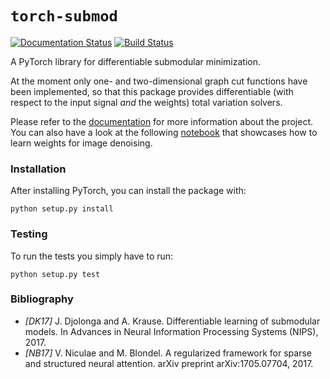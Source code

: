 # `torch-submod`
[![Documentation Status](https://readthedocs.org/projects/torch-submod/badge/?version=latest)](http://torch-submod.readthedocs.io/en/latest/?badge=latest)
[![Build Status](https://travis-ci.org/josipd/torch-submod.svg?branch=master)](https://travis-ci.org/josipd/torch-submod)

A PyTorch library for differentiable submodular minimization.

At the moment only one- and two-dimensional graph cut functions have been
implemented, so that this package provides differentiable (with respect to the
input signal *and* the weights) total variation solvers.

Please refer to the [documentation](https://torch-submod.readthedocs.io)
for more information about the project.
You can also have a look at the following [notebook](notebooks/denoising.ipynb)
that showcases how to learn weights for image denoising.

### Installation

After installing PyTorch, you can install the package with:

```
python setup.py install
```

### Testing

To run the tests you simply have to run:

```
python setup.py test
```

### Bibliography

  * *[DK17]* J. Djolonga and A. Krause. Differentiable learning of submodular models.  In Advances in Neural Information Processing Systems (NIPS), 2017.
  * *[NB17]* V. Niculae and M. Blondel. A regularized framework for sparse and structured neural attention. arXiv preprint arXiv:1705.07704, 2017.
